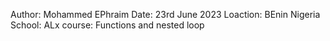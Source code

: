 Author: Mohammed EPhraim
Date: 23rd June 2023
Loaction: BEnin Nigeria
School: ALx
course: Functions and nested loop

